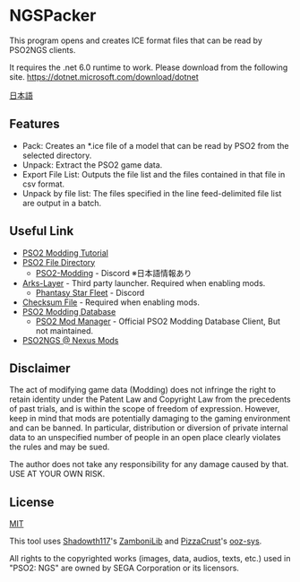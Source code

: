 # NGSPacker

This program opens and creates ICE format files that can be read by PSO2NGS clients.

It requires the .net 6.0 runtime to work. Please download from the following site.
<https://dotnet.microsoft.com/download/dotnet>

[日本語](./Readme-ja.md)

## Features

- Pack: Creates an \*.ice file of a model that can be read by PSO2 from the selected directory.
- Unpack: Extract the PSO2 game data.
- Export File List: Outputs the file list and the files contained in that file in csv format.
- Unpack by file list: The files specified in the line feed-delimited file list are output in a batch.

## Useful Link

- [PSO2 Modding Tutorial](http://www.pso-world.com/forums/showthread.php?237103-PSO2-Modding-Tutorial-2-0)
- [PSO2 File Directory](https://docs.google.com/spreadsheets/d/1GQwG49iYM1sgJhyAU5AWP-gboemzfIZjBGjTGEZSET4/edit?usp=sharing)
  - [PSO2-Modding](https://discord.com/invite/cV3QRkB) - Discord ※日本語情報あり
- [Arks-Layer](https://arks-layer.com/) - Third party launcher. Required when enabling mods.
  - [Phantasy Star Fleet](https://discord.com/invite/pso2) - Discord
- [Checksum File](http://www.mediafire.com/file/85m6h56u5w3181g/checksum.zip/file) - Required when enabling mods.
- [PSO2 Modding Database](https://pso2mod.com/)
  - [PSO2 Mod Manager](https://github.com/PolCPP/PSO2-Mod-Manager) - Official PSO2 Modding Database Client, But not maintained.
- [PSO2NGS @ Nexus Mods](https://www.nexusmods.com/phantasystaronline2newgenesis)

## Disclaimer

The act of modifying game data (Modding) does not infringe the right to retain identity under the Patent Law and Copyright Law from the precedents of past trials, and is within the scope of freedom of expression.
However, keep in mind that mods are potentially damaging to the gaming environment and can be banned.
In particular, distribution or diversion of private internal data to an unspecified number of people in an open place clearly violates the rules and may be sued.

The author does not take any responsibility for any damage caused by that.
USE AT YOUR OWN RISK.

## License

[MIT](./LICENSE)

This tool uses [Shadowth117](https://github.com/Shadowth117)'s [ZamboniLib](https://github.com/Shadowth117/ZamboniLib) and [PizzaCrust](https://github.com/PizzaCrust)'s [ooz-sys](https://github.com/PizzaCrust/ooz-sys).

All rights to the copyrighted works (images, data, audios, texts, etc.) used in "PSO2: NGS" are owned by SEGA Corporation or its licensors.
